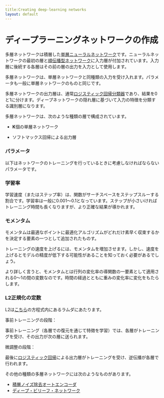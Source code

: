 ```yaml
---
title:Creating deep-learning networks
layout: default
---
```


# ディープラーニングネットワークの作成

多層ネットワークは積層した[単層ニューラルネットワーク](./singlelayernetwork.html)です。ニューラルネットワークの最初の層と[順伝播型ネットワーク](./glossary.html#feedforward)に入力層が付加されています。入力層に後続する各層はその前の層の出力を入力として使用します。

多層ネットワークは、単層ネットワークと同種類の入力を受け入れます。パラメータも一般に単層ネットワークのものと同じです。

多層ネットワークの出力層は、通常[ロジスティック回帰分類器](http://en.wikipedia.org/wiki/Multinomial_logistic_regression)であり、結果を0と1に分けます。ディープネットワークの隠れ層に基づいて入力の特徴を分類する識別層になります。 

多層ネットワークは、次のような種類の層で構成されています。

* **K**個の単層ネットワーク 

* ソフトマックス回帰による出力層

### パラメータ

以下はネットワークのトレーニングを行っているときに考慮しなければならないパラメータです。

### 学習率 

学習速度（またはステップ率）は、関数がサーチスペースをステップスルーする割合です。学習率は一般に0.001～0.1となっています。ステップが小さいければトレーニング時間も長くなりますが、より正確な結果が導かれます。 

### モメンタム 

モメンタムは最適なポイントに最適化アルゴリズムがどれだけ素早く収束するかを決定する要素の一つとして追加されたものす。 

トレーニングの速度を上げるには、モメンタムを増加させます。しかし、速度を上げるとモデルの精度が低下する可能性があることを知っておく必要があるでしょう。 

より詳しく言うと、モメンタムとは行列の変化率の導関数の一要素として適用される0～1の間の変数なのです。時間の経過とともに重みの変化率に変化をもたらします。 

### L2正規化の定数 

L2は[こちら](http://ufldl.stanford.edu/wiki/index.php/Backpropagation_Algorithm)の方程式内にあるラムダにあたります。

事前トレーニングの段階：

事前トレーニング（各層での復元を通じて特徴を学習）では、各層がトレーニングを受け、その出力が次の層に送られます。

微調整の段階：

最後に[ロジスティック回帰](http://en.wikipedia.org/wiki/Multinomial_logistic_regression)による出力層がトレーニングを受け、逆伝播が各層で行われます。

その他の種類の多層ネットワークには次のようなものがあります。

* [積層ノイズ除去オートエンコーダ](./stackeddenoisingautoencoder.html)
* [ディープ・ビリーフ・ネットワーク](./deepbeliefnetwork.html)
